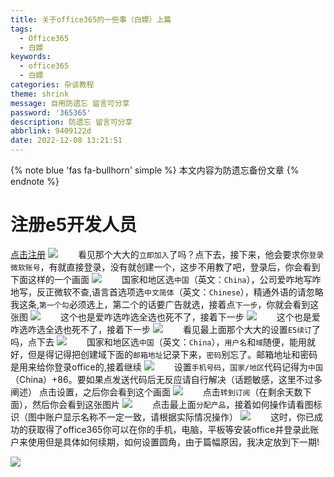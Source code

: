 ```yaml
---
title: 关于office365的一些事（白嫖）上篇
tags: 
  - Office365
  - 白嫖
keywords:
  - office365
  - 白嫖
categories: 杂谈教程
theme: shrink
message: 自用防遗忘 留言可分享
password: '365365'
description: 防遗忘 留言可分享
abbrlink: 9409122d
date: 2022-12-08 13:21:51
---
```

{% note blue 'fas fa-bullhorn' simple %}
本文内容为防遗忘备份文章
{% endnote %}
# 注册e5开发人员
[点击注册](https://developer.microsoft.com/zh-cn/microsoft-365/dev-program)
![](https://nkt-blog-1315787778.cos.ap-nanjing.myqcloud.com/blog/article/202212081248088.webp)
&emsp;&emsp;看见那个大大的`立即加入`了吗？点下去，接下来，他会要求你`登录微软账号`，有就直接登录，没有就创建一个，这步不用教了吧，登录后，你会看到下面这样的一个画面
![](https://nkt-blog-1315787778.cos.ap-nanjing.myqcloud.com/blog/article/202212081332986.webp)
&emsp;&emsp;国家和地区选`中国`（英文：`China`），公司爱咋地写咋地写，反正微软不查,语言首选项选`中文简体`（英文：`Chinese`），精通外语的请忽略我这条,`第一个勾`必须选上，第二个的话要广告就选，接着点`下一步`，你就会看到这张图
![](https://nkt-blog-1315787778.cos.ap-nanjing.myqcloud.com/blog/article/202212081334534.webp)
&emsp;&emsp;这个也是爱咋选咋选全选也死不了，接着下一步
![](https://nkt-blog-1315787778.cos.ap-nanjing.myqcloud.com/blog/article/202212081335226.webp)
&emsp;&emsp;这个也是爱咋选咋选全选也死不了，接着下一步
![](https://nkt-blog-1315787778.cos.ap-nanjing.myqcloud.com/blog/article/202212081336251.webp)
&emsp;&emsp;看见最上面那个大大的设置`E5续订`了吗，点下去
![](https://nkt-blog-1315787778.cos.ap-nanjing.myqcloud.com/blog/article/202212081336259.webp)
&emsp;&emsp;国家和地区选`中国`（英文：`China`），`用户名`和`域`随便，能用就好，但是得记得把创建域下面的`邮箱地址`记录下来，`密码`别忘了。邮箱地址和密码是用来给你登录office的,接着继续
![](https://nkt-blog-1315787778.cos.ap-nanjing.myqcloud.com/blog/article/202212081338874.webp)
&emsp;&emsp;设置`手机号码`，`国家/地区`代码记得为`中国`（China）+86。要如果点发送代码后无反应请自行解决（话题敏感，这里不过多阐述）
点击设置，之后你会看到这个画面
![](https://nkt-blog-1315787778.cos.ap-nanjing.myqcloud.com/blog/article/202212081339629.webp)
&emsp;&emsp;点击`转到订阅`（在剩余天数下面），然后你会看到这张图片
![](https://nkt-blog-1315787778.cos.ap-nanjing.myqcloud.com/blog/article/202212081340117.webp)
&emsp;&emsp;点击最上面`分配产品`，接着如何操作请看图标识（图中账户显示名称不一定一致，请根据实际情况操作）
![](https://nkt-blog-1315787778.cos.ap-nanjing.myqcloud.com/blog/article/202212081341255.webp)
&emsp;&emsp;这时，你已成功的获取得了office365你可以在你的手机，电脑，平板等安装office并登录此账户来使用但是具体如何续期，如何设置圆角，由于篇幅原因，我决定放到下一期!

![](https://s2.loli.net/2022/11/24/siMAqL1Zewz3QlJ.webp)